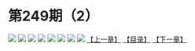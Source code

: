 # 第249期（2）
![](https://mao.mhtupian.com/uploads/img/7563/245007/manhua_12_20160704_2016070412033157048.jpg)
![](https://mao.mhtupian.com/uploads/img/7563/245007/manhua_12_20160704_2016070412033924164.jpg)
![](https://mao.mhtupian.com/uploads/img/7563/245007/manhua_12_20160704_2016070412035089002.jpg)
![](https://mao.mhtupian.com/uploads/img/7563/245007/manhua_12_20160704_2016070412040227105.jpg)
![](https://mao.mhtupian.com/uploads/img/7563/245007/manhua_12_20160704_2016070412040712930.jpg)
![](https://mao.mhtupian.com/uploads/img/7563/245007/manhua_12_20160704_2016070412041584143.jpg)
![](https://mao.mhtupian.com/uploads/img/7563/245007/manhua_12_20160704_2016070412042539621.jpg)
![](https://mao.mhtupian.com/uploads/img/7563/245007/manhua_12_20160704_2016070412043139396.jpg)
[【上一章】](./33.md)
[【目录】](./READMD.md)
[【下一章】](./35.md)
